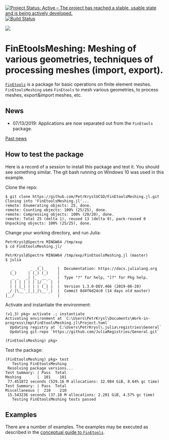 [![Project Status: Active – The project has reached a stable, usable state and is being actively developed.](http://www.repostatus.org/badges/latest/active.svg)](http://www.repostatus.org/#active)
[![Build Status](https://travis-ci.com/PetrKryslUCSD/FinEtoolsMeshing.jl.svg?branch=master)](https://travis-ci.com/PetrKryslUCSD/FinEtoolsMeshing.jl)

[![][docs-latest-img]][docs-latest-url]

[docs-latest-img]: https://img.shields.io/badge/docs-latest-blue.svg
[docs-latest-url]: http://petrkryslucsd.github.io/FinEtoolsMeshing.jl/latest/

# FinEtoolsMeshing: Meshing of various geometries, techniques of processing meshes (import, export).


[`FinEtools`](https://github.com/PetrKryslUCSD/FinEtools.jl.git) is a package
for basic operations on finite element meshes. `FinEtoolsMeshing` uses `FinEtools` to mesh various geometries,
to process meshes, export&import meshes, etc.

## News

- 07/13/2019: Applications are now separated  out from the `FinEtools` package.

[Past news](oldnews.md)


## How to test the package

Here is a record of a session to install this package and test it. You should
see something similar. The git bash running on Windows 10 was used in this
example.

Clone the repo:
```
$ git clone https://github.com/PetrKryslUCSD/FinEtoolsMeshing.jl.git
Cloning into 'FinEtoolsMeshing.jl'...
remote: Enumerating objects: 25, done.
remote: Counting objects: 100% (25/25), done.
remote: Compressing objects: 100% (20/20), done.
remote: Total 25 (delta 1), reused 13 (delta 0), pack-reused 0
Unpacking objects: 100% (25/25), done.
```
Change your working directory, and run Julia:
```
PetrKrysl@Spectre MINGW64 /tmp/exp
$ cd FinEtoolsMeshing.jl/

PetrKrysl@Spectre MINGW64 /tmp/exp/FinEtoolsMeshing.jl (master)
$ julia
               _
   _       _ _(_)_     |  Documentation: https://docs.julialang.org
  (_)     | (_) (_)    |
   _ _   _| |_  __ _   |  Type "?" for help, "]?" for Pkg help.
  | | | | | | |/ _` |  |
  | | |_| | | | (_| |  |  Version 1.3.0-DEV.466 (2019-06-28)
 _/ |\__'_|_|_|\__'_|  |  Commit 8d4f6d24c0 (14 days old master)
|__/                   |
```
Activate and instantiate the environment:
```
(v1.3) pkg> activate .; instantiate
Activating environment at `C:\Users\PetrKrysl\Documents\Work-in-progress\tmp\FinEtoolsMeshing.jl\Project.toml`
  Updating registry at `C:\Users\PetrKrysl\.julia\registries\General`
  Updating git-repo `https://github.com/JuliaRegistries/General.git`

(FinEtoolsMeshing) pkg>
```
Test the package:
```
(FinEtoolsMeshing) pkg> test
   Testing FinEtoolsMeshing
 Resolving package versions...
Test Summary: | Pass  Total
Meshing       |  101    101
 77.451872 seconds (529.16 M allocations: 32.984 GiB, 8.64% gc time)
Test Summary: | Pass  Total
Miscellaneous |  210    210
 15.543236 seconds (37.18 M allocations: 2.201 GiB, 4.57% gc time)
   Testing FinEtoolsMeshing tests passed
```

## Examples


There are a number of examples. The examples may
be executed as described in the  [conceptual guide to
`FinEtools`](https://petrkryslucsd.github.io/FinEtools.jl/latest).
